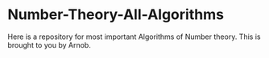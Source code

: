 # Number-Theory-All-Algorithms
Here is a repository for most important Algorithms of Number theory.
This is brought to you by Arnob.
